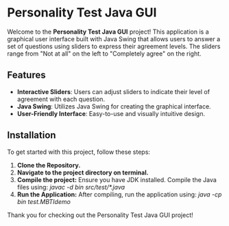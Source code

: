 # Personality Test Java GUI  

Welcome to the **Personality Test Java GUI** project! This application is a graphical user interface built with Java Swing that allows users to answer a set of questions using sliders to express their agreement levels. The sliders range from "Not at all" on the left to "Completely agree" on the right.

## Features

- **Interactive Sliders**: Users can adjust sliders to indicate their level of agreement with each question.
- **Java Swing**: Utilizes Java Swing for creating the graphical interface.
- **User-Friendly Interface**: Easy-to-use and visually intuitive design.

## Installation

To get started with this project, follow these steps:

1. **Clone the Repository.**
2. **Navigate to the project directory on terminal.**
3. **Compile the project:** Ensure you have JDK installed. Compile the Java files using: _javac -d bin src/test/*.java_
4. **Run the Application:** After compiling, run the application using: _java -cp bin test.MBTIdemo_

Thank you for checking out the Personality Test Java GUI project!
